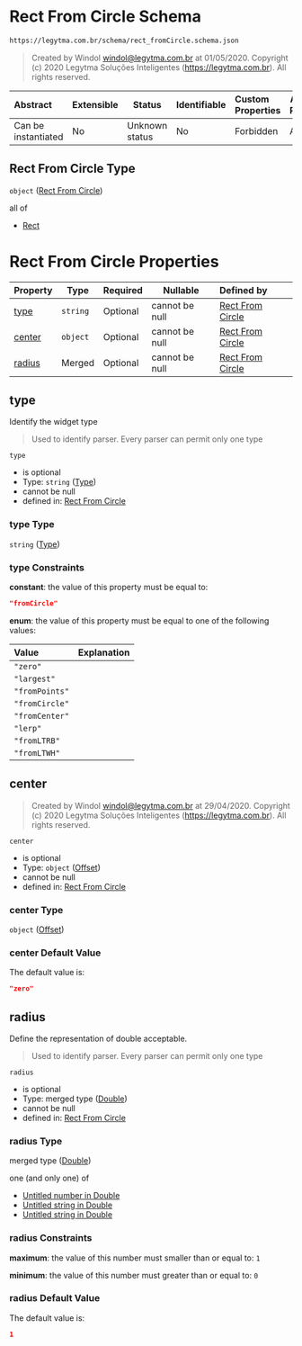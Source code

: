 # Rect From Circle Schema

```txt
https://legytma.com.br/schema/rect_fromCircle.schema.json
```




> Created by Windol [windol@legytma.com.br](mailto:windol@legytma.com.br) at 01/05/2020.
> Copyright (c) 2020 Legytma Soluções Inteligentes (<https://legytma.com.br>). All rights reserved.
>

| Abstract            | Extensible | Status         | Identifiable | Custom Properties | Additional Properties | Access Restrictions | Defined In                                                                                  |
| :------------------ | ---------- | -------------- | ------------ | :---------------- | --------------------- | ------------------- | ------------------------------------------------------------------------------------------- |
| Can be instantiated | No         | Unknown status | No           | Forbidden         | Allowed               | none                | [rect_fromCircle.schema.json](../schema/rect_fromCircle.schema.json "open original schema") |

## Rect From Circle Type

`object` ([Rect From Circle](rect_fromcircle.md))

all of

-   [Rect](decoration_image-properties-rect.md "check type definition")

# Rect From Circle Properties

| Property          | Type     | Required | Nullable       | Defined by                                                                                                                        |
| :---------------- | -------- | -------- | -------------- | :-------------------------------------------------------------------------------------------------------------------------------- |
| [type](#type)     | `string` | Optional | cannot be null | [Rect From Circle](widget-definitions-type.md "https&#x3A;//legytma.com.br/schema/rect_fromCircle.schema.json#/properties/type")  |
| [center](#center) | `object` | Optional | cannot be null | [Rect From Circle](box_shadow-properties-offset.md "https&#x3A;//legytma.com.br/schema/offset.schema.json#/properties/center")    |
| [radius](#radius) | Merged   | Optional | cannot be null | [Rect From Circle](app_bar_theme-properties-double.md "https&#x3A;//legytma.com.br/schema/double.schema.json#/properties/radius") |

## type

Identify the widget type


> Used to identify parser. Every parser can permit only one type
>

`type`

-   is optional
-   Type: `string` ([Type](widget-definitions-type.md))
-   cannot be null
-   defined in: [Rect From Circle](widget-definitions-type.md "https&#x3A;//legytma.com.br/schema/rect_fromCircle.schema.json#/properties/type")

### type Type

`string` ([Type](widget-definitions-type.md))

### type Constraints

**constant**: the value of this property must be equal to:

```json
"fromCircle"
```

**enum**: the value of this property must be equal to one of the following values:

| Value          | Explanation |
| :------------- | ----------- |
| `"zero"`       |             |
| `"largest"`    |             |
| `"fromPoints"` |             |
| `"fromCircle"` |             |
| `"fromCenter"` |             |
| `"lerp"`       |             |
| `"fromLTRB"`   |             |
| `"fromLTWH"`   |             |

## center




> Created by Windol [windol@legytma.com.br](mailto:windol@legytma.com.br) at 29/04/2020.
> Copyright (c) 2020 Legytma Soluções Inteligentes (<https://legytma.com.br>). All rights reserved.
>

`center`

-   is optional
-   Type: `object` ([Offset](box_shadow-properties-offset.md))
-   cannot be null
-   defined in: [Rect From Circle](box_shadow-properties-offset.md "https&#x3A;//legytma.com.br/schema/offset.schema.json#/properties/center")

### center Type

`object` ([Offset](box_shadow-properties-offset.md))

### center Default Value

The default value is:

```json
"zero"
```

## radius

Define the representation of double acceptable.


> Used to identify parser. Every parser can permit only one type
>

`radius`

-   is optional
-   Type: merged type ([Double](app_bar_theme-properties-double.md))
-   cannot be null
-   defined in: [Rect From Circle](app_bar_theme-properties-double.md "https&#x3A;//legytma.com.br/schema/double.schema.json#/properties/radius")

### radius Type

merged type ([Double](app_bar_theme-properties-double.md))

one (and only one) of

-   [Untitled number in Double](double-definitions-doublenumber.md "check type definition")
-   [Untitled string in Double](double-definitions-doublestring.md "check type definition")
-   [Untitled string in Double](double-definitions-doubleenum.md "check type definition")

### radius Constraints

**maximum**: the value of this number must smaller than or equal to: `1`

**minimum**: the value of this number must greater than or equal to: `0`

### radius Default Value

The default value is:

```json
1
```
